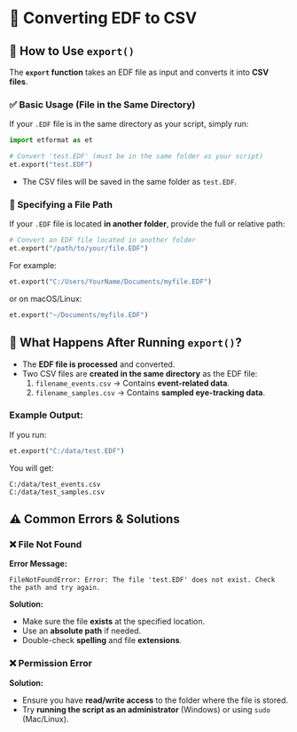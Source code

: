 # 📂 Converting EDF to CSV


## 📌 How to Use `export()`

The **`export` function** takes an EDF file as input and converts it into **CSV files**.

### ✅ Basic Usage (File in the Same Directory)
If your `.EDF` file is in the same directory as your script, simply run:

```python
import etformat as et

# Convert 'test.EDF' (must be in the same folder as your script)
et.export("test.EDF")
```
- The CSV files will be saved in the same folder as `test.EDF`.


### 📂 Specifying a File Path
If your `.EDF` file is located **in another folder**, provide the full or relative path:

```python
# Convert an EDF file located in another folder
et.export("/path/to/your/file.EDF")
```

For example:
```python
et.export("C:/Users/YourName/Documents/myfile.EDF")
```
or on macOS/Linux:
```python
et.export("~/Documents/myfile.EDF")
```

## 🎯 What Happens After Running `export()`?
- The **EDF file is processed** and converted.
- Two CSV files are **created in the same directory** as the EDF file:
  1. `filename_events.csv` → Contains **event-related data**.
  2. `filename_samples.csv` → Contains **sampled eye-tracking data**.

### Example Output:
If you run:
```python
et.export("C:/data/test.EDF")
```
You will get:
```
C:/data/test_events.csv
C:/data/test_samples.csv
```


## ⚠️ Common Errors & Solutions

### ❌ File Not Found
**Error Message:**
```
FileNotFoundError: Error: The file 'test.EDF' does not exist. Check the path and try again.
```
**Solution:**  
- Make sure the file **exists** at the specified location.
- Use an **absolute path** if needed.
- Double-check **spelling** and file **extensions**.

### ❌ Permission Error
**Solution:**
- Ensure you have **read/write access** to the folder where the file is stored.
- Try **running the script as an administrator** (Windows) or using `sudo` (Mac/Linux).